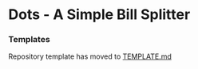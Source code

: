 # Dots - A Simple Bill Splitter

### Templates
Repository template has moved to [TEMPLATE.md](./TEMPLATE.md)
